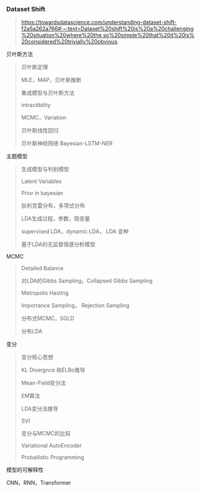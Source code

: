 ### Dataset Shift

> https://towardsdatascience.com/understanding-dataset-shift-f2a5a262a766#:~:text=Dataset%20shift%20is%20a%20challenging%20situation%20where%20the,so%20simple%20that%20it%20is%20considered%20trivially%20obvious.



贝叶斯方法

>贝叶斯定理
>
>MLE，MAP，贝叶斯推断
>
>集成模型与贝叶斯方法
>
>intractibility
>
>MCMC，Variation
>
>贝叶斯线性回归
>
>贝叶斯神经网络 Bayesian-LSTM-NER

主题模型

> 生成模型与判别模型
>
> Latent Variables
>
> Prior in bayesian
>
> 狄利克雷分布，多项式分布
>
> LDA生成过程，参数，隐变量
>
> supervised LDA，dynamic LDA， LDA 变种
>
> 基于LDA的无监督情感分析模型

MCMC

> Detailed Balance
>
> 对LDA的Gibbs Sampling，Collapsed Gibbs Sampling
>
> Metropolis Hasting
>
> Importance Sampling， Rejection Sampling
>
> 分布式MCMC，SGLD
>
> 分布LDA

变分

> 变分核心思想
>
> KL Divergnce 和ELBo推导
>
> Mean-Field变分法
>
> EM算法
>
> LDA变分法推导
>
> SVI
>
> 变分与MCMC的比较
>
> Variational AutoEncoder
>
> Probailistic Programming

模型的可解释性

CNN，RNN，Transformer